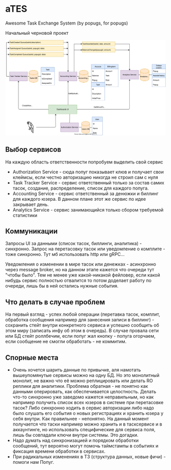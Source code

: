 # aTES
Awesome Task Exchange System (by popugs, for popugs)

Начальный черновой проект

![Initial Diagram](https://github.com/hotdroider/aTES/blob/main/aTES%20initial.drawio.svg)

## Выбор сервисов

На каждую область ответственности попробуем выделить свой сервис

* Authorization Service - сюда попуг показывает клюв и получает свои клеймсы, если честно авторизацию никогда не строил сам с нуля
* Task Tracker Service - сервис ответственный только за состав самих тасок, создание, распределение, список для каждого попуга. 
* Accounting Service - сервис ответственный за денюжки и биллинг для каждого юзера. В данном плане этот же сервис по идее закрывает день.
* Analytics Service - сервис занимающийся только сбором требуемой статистики 

## Коммуникации

Запросы UI за данными (список тасок, биллинги, аналитика) - синхронно.
Запрос на перетасовку тасок или уведомление о комплите - тоже синхронно.
Тут мб использовать http или gRPC...

Уведомления о изменении в мире тасок или денежках - асинхронно через message broker, 
но на данном этапе кажется что очереди тут "чтобы было". Тем не менее уже какой-никакой фейловер, 
если какой нибудь сервис полностью отвалится то потом доделает работу по очереди, лишь бы в ней остались нужные события.

## Что делать в случае проблем

На первый взгляд - успех любой операции (перетавка тасок, комплит, обработка сообщения например для занесения записи в биллинг) - сохранить стейт 
внутри конкретного сервиса и успешно сообщить об этом миру (записать инфу об этом в очередь).
В случае провала сети или БД стейт роллбечим, если попуг жал кнопку - попуга огорчаем, если сообщение не смогли обработать - не коммитим.

## Спорные места

* Очень хочется шарить данные по привычке, аля намотать вышеупомянутые сервисы можно на одну БД. Но это монолитный монолит, 
не важно что её можно реплицировать или делать RO реплики для аналитики.
Проблема обратная - не понятно как данными оперировать, как обеспечивается целостность.
Делать что-то синхронно уже заведомо кажется неправильным, но как например получить список всех юзеров в системе при перетасовке тасок? Либо синхронно ходить в сервис авторизации либо надо было слушать его события о новых регистрациях и хранить юзера у себя внутри. Как правильнее - непонятно.
На данный момент получается что таски например можно хранить и в тасксервисе и в аккаунтинге, но использовать специфические для сервиса поля, лишь бы совпадали ключи внутри системы. Это догадки.
* Надо думать над синхронизацией и порядком обработки сообщений, тут вероятно могут помочь таймстампы в событиях и фиксация времени обработки в сервисах.
* При радикальных изменениях в ТЗ (структура данных, новые фичи) - помоги нам Попуг.
